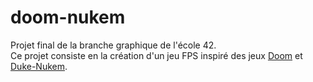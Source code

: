 # doom-nukem
<p>
Projet final de la branche graphique de l'école 42.</br>
Ce projet consiste en la création d'un jeu FPS inspiré
des jeux <a href=https://fr.wikipedia.org/wiki/Doom target="blank">Doom</a> et <a href=https://fr.wikipedia.org/wiki/Duke_Nukem target="blank">Duke-Nukem</a>.
</p>
